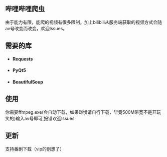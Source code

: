 ## 哔哩哔哩爬虫

由于能力有限，能爬的视频有很多限制，加上bilibili从服务端获取的视频方式会随av号改变而改变，欢迎lssues。

## 需要的库

- #### Requests

- #### PyQt5

- #### BeautifulSoup

## 使用
你需要ffmpeg.exe(会自动下载，如果嫌慢请自行下载，毕竟500M带宽不是开玩笑的)输入av号即可,报错欢迎lssues

## 更新
支持番剧下载（vip的别想了）

